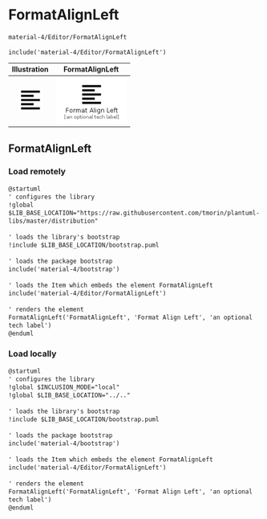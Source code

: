 # FormatAlignLeft


```text
material-4/Editor/FormatAlignLeft
```

```text
include('material-4/Editor/FormatAlignLeft')
```



| Illustration | FormatAlignLeft |
| :---: | :---: |
| ![illustration for Illustration](../../material-4/Editor/FormatAlignLeft.png) | ![illustration for FormatAlignLeft](../../material-4/Editor/FormatAlignLeft.Local.png) |




## FormatAlignLeft

### Load remotely
```plantuml
@startuml
' configures the library
!global $LIB_BASE_LOCATION="https://raw.githubusercontent.com/tmorin/plantuml-libs/master/distribution"

' loads the library's bootstrap
!include $LIB_BASE_LOCATION/bootstrap.puml

' loads the package bootstrap
include('material-4/bootstrap')

' loads the Item which embeds the element FormatAlignLeft
include('material-4/Editor/FormatAlignLeft')

' renders the element
FormatAlignLeft('FormatAlignLeft', 'Format Align Left', 'an optional tech label')
@enduml
```

### Load locally
```plantuml
@startuml
' configures the library
!global $INCLUSION_MODE="local"
!global $LIB_BASE_LOCATION="../.."

' loads the library's bootstrap
!include $LIB_BASE_LOCATION/bootstrap.puml

' loads the package bootstrap
include('material-4/bootstrap')

' loads the Item which embeds the element FormatAlignLeft
include('material-4/Editor/FormatAlignLeft')

' renders the element
FormatAlignLeft('FormatAlignLeft', 'Format Align Left', 'an optional tech label')
@enduml
```

